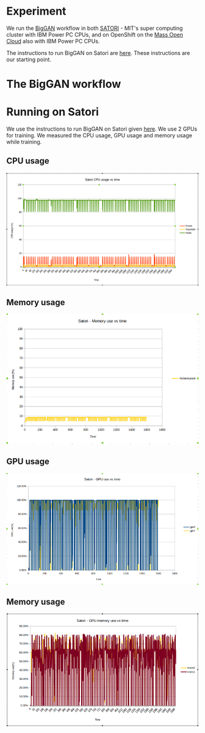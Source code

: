 
# Experiment

We run the [BigGAN]() workflow in both [SATORI]() - MIT's super computing cluster with IBM Power PC CPUs, and on OpenShift on the [Mass Open Cloud]() also with  IBM Power PC CPUs.

The instructions to run BigGAN on Satori are [here](). These instructions are our starting point.

# The BigGAN workflow

# Running on Satori

We use the instructions to run BigGAN on Satori given [here](). We use 2 GPUs for training. We measured the CPU usage, GPU usage and memory usage while training. 

## CPU usage
![satori cpu usage](https://github.com/BU-CLOUD-S20/Cloud-native-deployments-of-bare-metal-high-performance-AI-workflows/blob/master/doc/imgs/sat-cpu.png)

## Memory usage
![satori memory usage](https://github.com/BU-CLOUD-S20/Cloud-native-deployments-of-bare-metal-high-performance-AI-workflows/blob/master/doc/imgs/sat-mem.png)


## GPU usage

![satori gpu usage](https://github.com/BU-CLOUD-S20/Cloud-native-deployments-of-bare-metal-high-performance-AI-workflows/blob/master/doc/imgs/sat-gpu.png)

## Memory usage
![satori gpu memory usage](https://github.com/BU-CLOUD-S20/Cloud-native-deployments-of-bare-metal-high-performance-AI-workflows/blob/master/doc/imgs/sat-gpu-mem.png)

